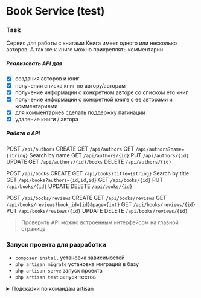 # Book Service (test)

### Task

Сервис для работы с книгами
Книга имеет одного или несколько авторов.
А так же к книге можно прикреплять комментарии.

##### Реализовать API для 
- [x] создания авторов и книг
- [x] получения списка книг по автору/авторам
- [x] получение информации о конкретном авторе со списком его книг
- [x] получение информации о конкретной книге с ее авторами и комментариями
- [x] для комментариев сделать поддержку пагинации
- [x] удаление книги / автора

##### Работа с API
POST `/api/authors` CREATE
GET `/api/authors`
GET `/api/authors?name={string}` Search by name
GET `/api/authors/{id}`
PUT `/api/authors/{id}` UPDATE
GET `/api/authors/{id}/books`
DELETE `/api/authors/{id}`

POST `/api/books` CREATE
GET `/api/books?title={string}` Search by title
GET `/api/books?authors={id,id,id}`
GET `/api/books/{id}`
PUT `/api/books/{id}` UPDATE
DELETE `/api/books/{id}`

POST `/api/books/reviews` CREATE
GET `/api/books/reviews`
GET `/api/books/reviews?book_id={id}&page={int}`
GET `/api/books/reviews/{id}`
PUT `/api/books/reviews/{id}` UPDATE
DELETE `/api/books/reviews/{id}`

> Проверить API можно встроенным интерфейсом на главной странице

### Запуск проекта для разработки
- `composer install` установка зависимостей
- `php artisan migrate` установка миграций в базу
- `php artisan serve` запуск проекта
- `php artisan test` запуск тестов


<details>
    <summary>Подсказки по командам artisan</summary>

        Генерация компонентов шаблонов
        `php artisan make:component Page`
        `php artisan make:component Forms/Input`

        Генерация коллекций и ресурсов
        `php artisan make:resource BookCollection --collection`
        `php artisan make:resource BookResource`

        Генерация контроллера, ключ --api генерит контроллер с шаблоном для работы API
        `php artisan make:controller BookReviewController --api`

        Генерация валидатора
        `php artisan make:request BookStoreRequest`

        Генерация файла модели
        ключи: -m - миграции, -c - контроллера, -r - ресурс, -f - фабрики, -s - сидинг
        Возможно указание нескольких ключей: -mcr
        `php artisan make:model Book -m`

        Миграция с очисткой
        `php artisan migrate:fresh`
        Миграция одной таблицы
        `php artisan make:migration create_autor_to_book_table`
</details>
